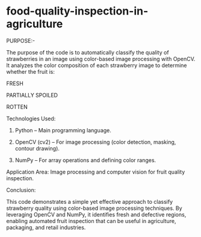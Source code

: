 # food-quality-inspection-in-agriculture
PURPOSE:-

The purpose of the code is to automatically classify the quality of strawberries in an image using color-based image processing with OpenCV. It analyzes the color composition of each strawberry image to determine whether the fruit is:

FRESH

PARTIALLY SPOILED

ROTTEN

Technologies Used:

1. Python – Main programming language.


2. OpenCV (cv2) – For image processing (color detection, masking, contour drawing).


3. NumPy – For array operations and defining color ranges.



Application Area:
Image processing and computer vision for fruit quality inspection.

Conclusion:

This code demonstrates a simple yet effective approach to classify strawberry quality using color-based image processing techniques. By leveraging OpenCV and NumPy, it identifies fresh and defective regions, enabling automated fruit inspection that can be useful in agriculture, packaging, and retail industries.
